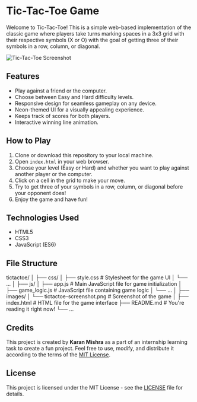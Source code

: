 # Tic-Tac-Toe Game

Welcome to Tic-Tac-Toe! This is a simple web-based implementation of the classic game where players take turns marking spaces in a 3x3 grid with their respective symbols (X or O) with the goal of getting three of their symbols in a row, column, or diagonal.

![Tic-Tac-Toe Screenshot](tictactoe-screenshot.png)

## Features

- Play against a friend or the computer.
- Choose between Easy and Hard difficulty levels.
- Responsive design for seamless gameplay on any device.
- Neon-themed UI for a visually appealing experience.
- Keeps track of scores for both players.
- Interactive winning line animation.

## How to Play

1. Clone or download this repository to your local machine.
2. Open `index.html` in your web browser.
3. Choose your level (Easy or Hard) and whether you want to play against another player or the computer.
4. Click on a cell in the grid to make your move.
5. Try to get three of your symbols in a row, column, or diagonal before your opponent does!
6. Enjoy the game and have fun!

## Technologies Used

- HTML5
- CSS3
- JavaScript (ES6)

## File Structure

tictactoe/
│
├── css/
│ ├── style.css # Stylesheet for the game UI
│ └── ...
│
├── js/
│ ├── app.js # Main JavaScript file for game initialization
│ ├── game_logic.js # JavaScript file containing game logic
│ └── ...
│
├── images/
│ └── tictactoe-screenshot.png # Screenshot of the game
│
├── index.html # HTML file for the game interface
├── README.md # You're reading it right now!
└── ...



## Credits

This project is created by **Karan Mishra** as a part of an internship learning task to create a fun project. Feel free to use, modify, and distribute it according to the terms of the [MIT License](LICENSE).

## License

This project is licensed under the MIT License - see the [LICENSE](LICENSE) file for details.
